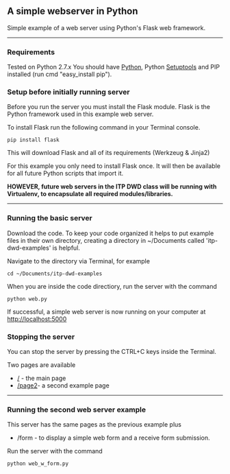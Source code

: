 ## A simple webserver in Python 
Simple example of a web server using Python's Flask web framework. 

------

### Requirements

Tested on Python 2.7.x
You should have [Python](http://www.python.org/download/), Python [Setuptools](http://pypi.python.org/pypi/setuptools#downloads) and PIP installed (run cmd "easy_install pip").


### Setup before initially running server

Before you run the server you must install the Flask module. Flask is the Python framework used in this example web server.

To install Flask run the following command in your Terminal console.

	pip install flask

This will download Flask and all of its requirements (Werkzeug & Jinja2)

For this example you only need to install Flask once. It will then be available for all future Python scripts that import it. 

**HOWEVER, future web servers in the ITP DWD class will be running with Virtualenv, to encapsulate all required modules/libraries.**


------

### Running the basic server

Download the code. To keep your code organized it helps to put example files in their own directory, creating a directory in ~/Documents called 'itp-dwd-examples' is helpful.

Navigate to the directory via Terminal, for example

	cd ~/Documents/itp-dwd-examples

When you are inside the code directiory, run the server with the command

	python web.py

If successful, a simple web server is now running on your computer at [http://localhost:5000](http://localhost:5000)

### Stopping the server

You can stop the server by pressing the CTRL+C keys inside the Terminal.

Two pages are available
* [/](http://localhost:5000) - the main page
* [/page2](http://localhost:5000/page2)- a second example page


------

### Running the second web server example

This server has the same pages as the previous example plus 

* /form - to display a simple web form and a receive form submission.

Run the server with the command

	python web_w_form.py

